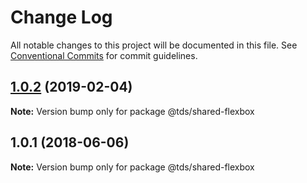 # Change Log

All notable changes to this project will be documented in this file.
See [Conventional Commits](https://conventionalcommits.org) for commit guidelines.

## [1.0.2](https://github.com/telus/tds-core/compare/@tds/shared-flexbox@1.0.1...@tds/shared-flexbox@1.0.2) (2019-02-04)

**Note:** Version bump only for package @tds/shared-flexbox

<a name="1.0.1"></a>

## 1.0.1 (2018-06-06)

**Note:** Version bump only for package @tds/shared-flexbox
